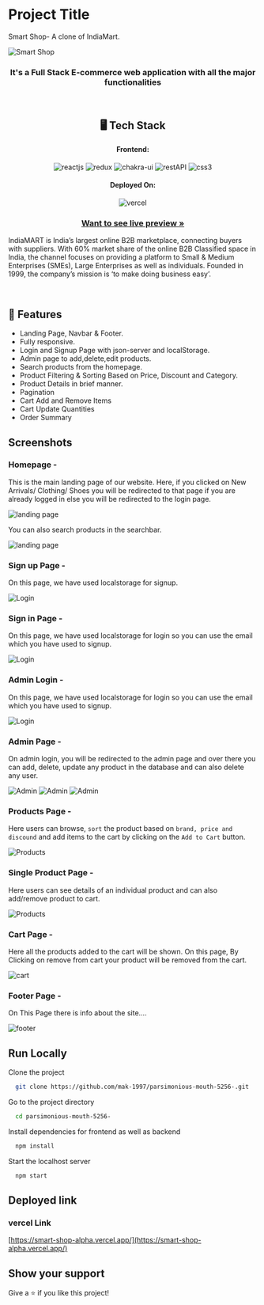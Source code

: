 # Project Title

Smart Shop- A clone of IndiaMart.

![Smart Shop](https://github.com/mak-1997/parsimonious-mouth-5256-/raw/main/public/mainLogo.jpg)


<h3 align="center">It's a Full Stack E-commerce web application with all the major functionalities</h3>

<br/>

<h2 align="center">🖥️ Tech Stack</h2>

<h4 align="center">Frontend:</h4>
<p align="center">
  <img src="https://img.shields.io/badge/React (18.2.0)-20232A?style=for-the-badge&logo=react&logoColor=61DAFB" alt="reactjs" />
  <img src="https://img.shields.io/badge/Redux (18.2.0)-20232A?style=for-the-badge&logo=redux&logoColor=61DAFB" alt="redux" />
  <img src="https://img.shields.io/badge/Chakra%20UI (2.2.8)-3bc7bd?style=for-the-badge&logo=chakraui&logoColor=white" alt="chakra-ui" />
  <img src="https://img.shields.io/badge/Rest_API-02303A?style=for-the-badge&logo=react-router&logoColor=white" alt="restAPI" />
  <img src="https://img.shields.io/badge/CSS3-1572B6?style=for-the-badge&logo=css3&logoColor=white" alt="css3" />
</p>


<h4 align="center">Deployed On:</h4>

<p align="center">
  <img src="https://img.shields.io/badge/vercel-000000?style=for-the-badge&logo=vercel&logoColor=white" alt="vercel" />
</p>

<h3 align="center"><a href="https://smart-shop-alpha.vercel.app/"><strong>Want to see live preview »</strong></a></h3>

IndiaMART is India’s largest online B2B marketplace, connecting buyers with suppliers. With 60% market share of the online B2B Classified space in India, the channel focuses on providing a platform to Small & Medium Enterprises (SMEs), Large Enterprises as well as individuals. Founded in 1999, the company’s mission is ‘to make doing business easy’.

<br/>

## 🚀 Features
-   Landing Page, Navbar & Footer.
-   Fully responsive.
-   Login and Signup Page with json-server and localStorage.
-   Admin page to add,delete,edit products.
-   Search products from the homepage.
-   Product Filtering & Sorting Based on Price, Discount and Category.
-   Product Details in brief manner.
-   Pagination
-   Cart Add and Remove Items
-   Cart Update Quantities
-   Order Summary

## Screenshots

### Homepage -

This is the main landing page of our website. Here, if you clicked on New Arrivals/ Clothing/ Shoes you will be redirected to that page if you are already logged in else you will be redirected to the login page.

![landing page](https://github.com/mak-1997/parsimonious-mouth-5256-/raw/main/public/homepage.png)

You can also search products in the searchbar.

![landing page](https://github.com/mak-1997/parsimonious-mouth-5256-/raw/main/public/searchbar.png)

### Sign up Page -

On this page, we have used localstorage for signup.  

![Login](https://github.com/mak-1997/parsimonious-mouth-5256-/raw/main/public/register.png)
### Sign in Page -

On this page, we have used localstorage for login so you can use the email which you have used to signup.  

![Login](https://github.com/mak-1997/parsimonious-mouth-5256-/raw/main/public/userLogin.png)
### Admin Login -

On this page, we have used localstorage for login so you can use the email which you have used to signup.  

![Login](https://github.com/mak-1997/parsimonious-mouth-5256-/raw/main/public/adminLogin.png)

###  Admin Page - 

On admin login, you will be redirected to the admin page and over there you can add, delete, update any product in the database and can also delete any user. 

![Admin](https://github.com/mak-1997/parsimonious-mouth-5256-/raw/main/public/allproductsadmin.png)
![Admin](https://github.com/mak-1997/parsimonious-mouth-5256-/raw/main/public/addProduct.png)
![Admin](https://github.com/mak-1997/parsimonious-mouth-5256-/raw/main/public/usersList.png)

### Products Page -

Here users can browse, `sort` the product based on `brand, price and discound` and add items to the cart by clicking on the `Add to Cart` button.
 
 ![Products](https://github.com/mak-1997/parsimonious-mouth-5256-/raw/main/public/products.png)
### Single Product Page -

Here users can see details of an individual product and can also add/remove product to cart.
 
 ![Products](https://github.com/mak-1997/parsimonious-mouth-5256-/raw/main/public/singleProduct.png)

### Cart Page -

Here all the products added to the cart will be shown. On this page, By Clicking on remove from cart your product will be removed from the cart.

![cart](https://github.com/mak-1997/parsimonious-mouth-5256-/raw/main/public/cart.png)



### Footer Page -

On This Page there is info about the site....

![footer](https://github.com/mak-1997/parsimonious-mouth-5256-/raw/main/public/footer.png)


## Run Locally

Clone the project

```bash
  git clone https://github.com/mak-1997/parsimonious-mouth-5256-.git
```

Go to the project directory

```bash
  cd parsimonious-mouth-5256-
```

Install dependencies for frontend as well as backend

```bash
  npm install
```


Start the localhost server

```bash
  npm start
```

## Deployed link

### vercel Link

[https://smart-shop-alpha.vercel.app/](https://smart-shop-alpha.vercel.app/)

## Show your support

Give a ⭐️ if you like this project!
